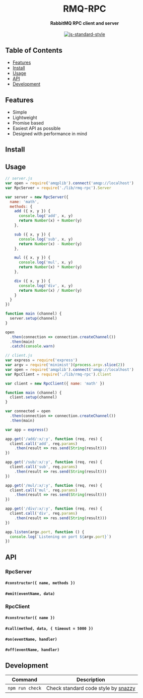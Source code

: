 <h1 align="center">RMQ-RPC</h1>
<h4 align="center">RabbitMQ RPC client and server</h4>

<p align="center">
   <a href="https://github.com/feross/standard" target="_blank">
      <img src="https://img.shields.io/badge/code%20style-standard-brightgreen.svg?style=flat" alt="js-standard-style"></img>
   </a>
</p>

## Table of Contents

- [Features](#features)
- [Install](#install)
- [Usage](#usage)
- [API](#api)
- [Development](#development)

## Features

- Simple
- Lightweight
- Promise based
- Easiest API as possible
- Designed with performance in mind

## Install

## Usage

```js
// server.js
var open = require('amqplib').connect('amqp://localhost')
var RpcServer = require('./lib/rmq-rpc').Server

var server = new RpcServer({
  name: 'math',
  methods: {
    add ({ x, y }) {
      console.log('add', x, y)
      return Number(x) + Number(y)
    },

    sub ({ x, y }) {
      console.log('sub', x, y)
      return Number(x) - Number(y)
    },

    mul ({ x, y }) {
      console.log('mul', x, y)
      return Number(x) * Number(y)
    },

    div ({ x, y }) {
      console.log('div', x, y)
      return Number(x) / Number(y)
    }
  }
})

function main (channel) {
  server.setup(channel)
}

open
  .then(connection => connection.createChannel())
  .then(main)
  .catch(console.warn)
```

```js
// client.js
var express = require('express')
var argv = require('minimist')(process.argv.slice(2))
var open = require('amqplib').connect('amqp://localhost')
var RpcClient = require('./lib/rmq-rpc').Client

var client = new RpcClient({ name: 'math' })

function main (channel) {
  client.setup(channel)
}

var connected = open
  .then(connection => connection.createChannel())
  .then(main)

var app = express()

app.get('/add/:x/:y', function (req, res) {
  client.call('add', req.params)
    .then(result => res.send(String(result)))
})

app.get('/sub/:x/:y', function (req, res) {
  client.call('sub', req.params)
    .then(result => res.send(String(result)))
})

app.get('/mul/:x/:y', function (req, res) {
  client.call('mul', req.params)
    .then(result => res.send(String(result)))
})

app.get('/div/:x/:y', function (req, res) {
  client.call('div', req.params)
    .then(result => res.send(String(result)))
})

app.listen(argv.port, function () {
  console.log(`Listening on port ${argv.port}`)
})
```

## API

### RpcServer

#### `#constructor({ name, methods })`

#### `#emit(eventName, data)`

### RpcClient

#### `#constructor({ name })`

#### `#call(method, data, { timeout = 5000 })`

#### `#on(eventName, handler)`

#### `#off(eventName, handler)`


## Development

Command | Description
------- | -----------
`npm run check` | Check standard code style by [snazzy](https://www.npmjs.com/package/snazzy)
